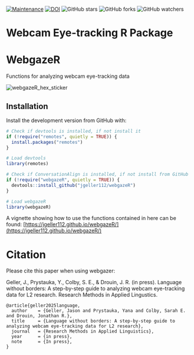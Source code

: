 [![Maintenance](https://img.shields.io/badge/Maintained%3F-yes-green.svg)](https://github.com/jgeller112/webgazeR/graphs/commit-activity)
[![DOI](https://zenodo.org/badge/855968611.svg)](https://doi.org/10.5281/zenodo.15831767)
![GitHub stars](https://img.shields.io/github/stars/jgeller112/webgazeR.svg)
![GitHub forks](https://img.shields.io/github/forks/jgeller112/webgazeR.svg)
![GitHub watchers](https://img.shields.io/github/watchers/jgeller112/webgazeR.svg)


# Webcam Eye-tracking R Package


# WebgazeR

Functions for analyzing webcam eye-tracking data

![webgazeR_hex_sticker](https://github.com/user-attachments/assets/ef82786d-a1a6-4246-a5b2-00eb1312edef)


## Installation

Install the development version from GitHub with:

``` r
# Check if devtools is installed, if not install it
if (!require("remotes", quietly = TRUE)) {
  install.packages("remotes")
}

# Load devtools
library(remotes)

# Check if ConversationAlign is installed, if not install from GitHub
if (!require("webgazeR", quietly = TRUE)) {
  devtools::install_github("jgeller112/webgazeR")
}

# Load webgazeR
library(webgazeR)
```


A vignette showing how to use the functions contained in here can be found: [https://jgeller112.github.io/webgazeR/](https://jgeller112.github.io/webgazeR/)

# Citation

Please cite this paper when using webgazer:

Geller, J., Prystauka, Y., Colby, S. E., & Drouin, J. R. (in press). Language without borders: A step-by-step guide to analyzing webcam eye-tracking data for L2 research. Research Methods in Applied Lingustics.

```
@article{geller2025language,
  author    = {Geller, Jason and Prystauka, Yana and Colby, Sarah E. and Drouin, Jonathan R.},
  title     = {Language without borders: A step-by-step guide to analyzing webcam eye-tracking data for L2 research},
  journal   = {Research Methods in Applied Linguistics},
  year      = {in press},
  note      = {In press},
}
```


